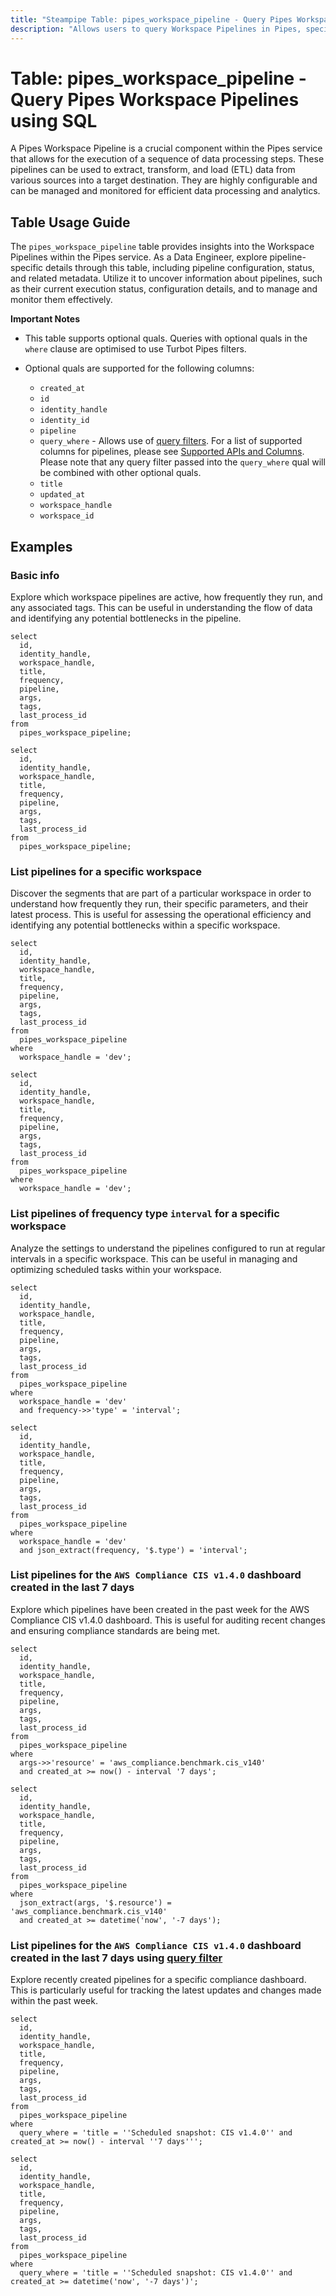 ```yaml
---
title: "Steampipe Table: pipes_workspace_pipeline - Query Pipes Workspace Pipelines using SQL"
description: "Allows users to query Workspace Pipelines in Pipes, specifically the pipeline configuration, status, and related metadata, providing insights into the pipeline execution and its management."
---
```


# Table: pipes_workspace_pipeline - Query Pipes Workspace Pipelines using SQL

A Pipes Workspace Pipeline is a crucial component within the Pipes service that allows for the execution of a sequence of data processing steps. These pipelines can be used to extract, transform, and load (ETL) data from various sources into a target destination. They are highly configurable and can be managed and monitored for efficient data processing and analytics.

## Table Usage Guide

The `pipes_workspace_pipeline` table provides insights into the Workspace Pipelines within the Pipes service. As a Data Engineer, explore pipeline-specific details through this table, including pipeline configuration, status, and related metadata. Utilize it to uncover information about pipelines, such as their current execution status, configuration details, and to manage and monitor them effectively.

**Important Notes**

- This table supports optional quals. Queries with optional quals in the `where` clause are optimised to use Turbot Pipes filters.

- Optional quals are supported for the following columns:

  - `created_at`
  - `id`
  - `identity_handle`
  - `identity_id`
  - `pipeline`
  - `query_where` - Allows use of [query filters](https://turbot.com/pipes/docs/reference/query-filter). For a list of supported columns for pipelines, please see [Supported APIs and Columns](https://turbot.com/pipes/docs/reference/query-filter#supported-apis--columns). Please note that any query filter passed into the `query_where` qual will be combined with other optional quals.
  - `title`
  - `updated_at`
  - `workspace_handle`
  - `workspace_id`

## Examples

### Basic info
Explore which workspace pipelines are active, how frequently they run, and any associated tags. This can be useful in understanding the flow of data and identifying any potential bottlenecks in the pipeline.

```sql+postgres
select
  id,
  identity_handle,
  workspace_handle,
  title,
  frequency,
  pipeline,
  args,
  tags,
  last_process_id
from
  pipes_workspace_pipeline;
```

```sql+sqlite
select
  id,
  identity_handle,
  workspace_handle,
  title,
  frequency,
  pipeline,
  args,
  tags,
  last_process_id
from
  pipes_workspace_pipeline;
```

### List pipelines for a specific workspace
Discover the segments that are part of a particular workspace in order to understand how frequently they run, their specific parameters, and their latest process. This is useful for assessing the operational efficiency and identifying any potential bottlenecks within a specific workspace.

```sql+postgres
select
  id,
  identity_handle,
  workspace_handle,
  title,
  frequency,
  pipeline,
  args,
  tags,
  last_process_id
from
  pipes_workspace_pipeline
where
  workspace_handle = 'dev';
```

```sql+sqlite
select
  id,
  identity_handle,
  workspace_handle,
  title,
  frequency,
  pipeline,
  args,
  tags,
  last_process_id
from
  pipes_workspace_pipeline
where
  workspace_handle = 'dev';
```

### List pipelines of frequency type `interval` for a specific workspace
Analyze the settings to understand the pipelines configured to run at regular intervals in a specific workspace. This can be useful in managing and optimizing scheduled tasks within your workspace.

```sql+postgres
select
  id,
  identity_handle,
  workspace_handle,
  title,
  frequency,
  pipeline,
  args,
  tags,
  last_process_id
from
  pipes_workspace_pipeline
where
  workspace_handle = 'dev'
  and frequency->>'type' = 'interval';
```

```sql+sqlite
select
  id,
  identity_handle,
  workspace_handle,
  title,
  frequency,
  pipeline,
  args,
  tags,
  last_process_id
from
  pipes_workspace_pipeline
where
  workspace_handle = 'dev'
  and json_extract(frequency, '$.type') = 'interval';
```

### List pipelines for the `AWS Compliance CIS v1.4.0` dashboard created in the last 7 days
Explore which pipelines have been created in the past week for the AWS Compliance CIS v1.4.0 dashboard. This is useful for auditing recent changes and ensuring compliance standards are being met.

```sql+postgres
select
  id,
  identity_handle,
  workspace_handle,
  title,
  frequency,
  pipeline,
  args,
  tags,
  last_process_id
from
  pipes_workspace_pipeline
where
  args->>'resource' = 'aws_compliance.benchmark.cis_v140'
  and created_at >= now() - interval '7 days';
```

```sql+sqlite
select
  id,
  identity_handle,
  workspace_handle,
  title,
  frequency,
  pipeline,
  args,
  tags,
  last_process_id
from
  pipes_workspace_pipeline
where
  json_extract(args, '$.resource') = 'aws_compliance.benchmark.cis_v140'
  and created_at >= datetime('now', '-7 days');
```

### List pipelines for the `AWS Compliance CIS v1.4.0` dashboard created in the last 7 days using [query filter](https://turbot.com/pipes/docs/reference/query-filter)
Explore recently created pipelines for a specific compliance dashboard. This is particularly useful for tracking the latest updates and changes made within the past week.

```sql+postgres
select
  id,
  identity_handle,
  workspace_handle,
  title,
  frequency,
  pipeline,
  args,
  tags,
  last_process_id
from
  pipes_workspace_pipeline
where
  query_where = 'title = ''Scheduled snapshot: CIS v1.4.0'' and created_at >= now() - interval ''7 days''';
```

```sql+sqlite
select
  id,
  identity_handle,
  workspace_handle,
  title,
  frequency,
  pipeline,
  args,
  tags,
  last_process_id
from
  pipes_workspace_pipeline
where
  query_where = 'title = ''Scheduled snapshot: CIS v1.4.0'' and created_at >= datetime('now', '-7 days')';
```